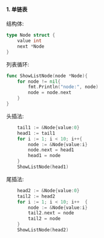 #### 1. 单链表  
结构体:  
```go
type Node struct {
	value int
	next *Node
}
```  

列表循环:  
```go
func ShowListNode(node *Node){
	for node != nil{
		fmt.Println("node:", node)
		node = node.next
	}
}
```  

头插法:  
```go
	tail1 := &Node{value:0}
	head1 := tail1
	for i := 1; i < 10; i++{
		node := &Node{value:i}
		node.next = head1
		head1 = node
	}
	ShowListNode(head1)
```  

尾插法:  
```go
	head2 := &Node{value:0}
	tail2 := head2
	for i := 1; i < 10; i++  {
		node := &Node{value:i}
		tail2.next = node
		tail2 = node
	}
	ShowListNode(head2)
```  

